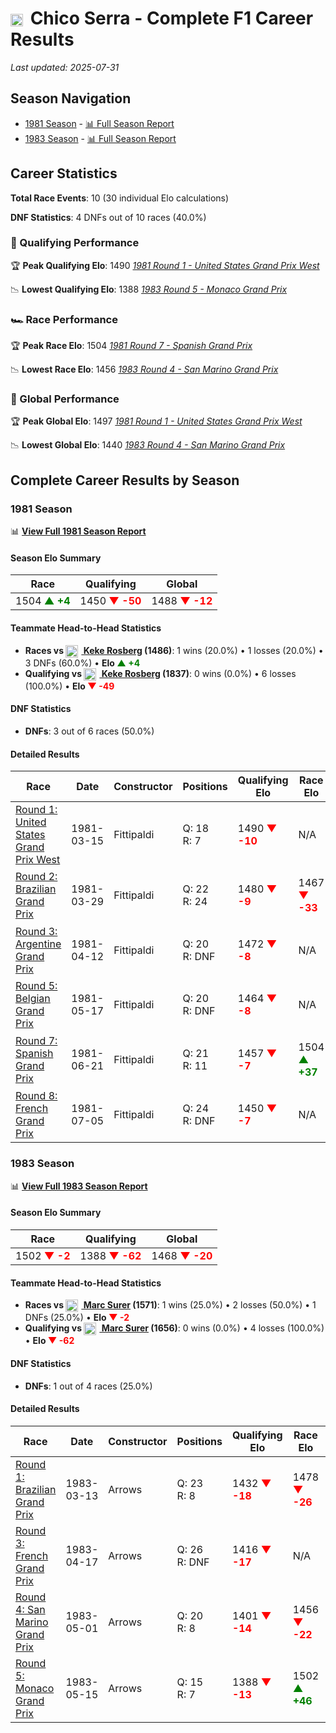 # <img src="https://upload.wikimedia.org/wikipedia/commons/0/05/Flag_of_Brazil.svg" alt="Brazil" width="20" height="auto" style="vertical-align: middle; margin-right: 5px;" onerror="this.outerHTML='🇧🇷'; this.style.marginRight='5px';"/> Chico Serra - Complete F1 Career Results

*Last updated: 2025-07-31*

## Season Navigation

- [1981 Season](#1981-season) - [📊 Full Season Report](../seasons/1981-season-report)
- [1983 Season](#1983-season) - [📊 Full Season Report](../seasons/1983-season-report)

## Career Statistics

**Total Race Events**: 10 (30 individual Elo calculations)

**DNF Statistics**: 4 DNFs out of 10 races (40.0%)

### 🏁 Qualifying Performance

🏆 **Peak Qualifying Elo**: 1490
   *[1981 Round 1 - United States Grand Prix West](../seasons/1981-season-report#round-1-united-states-grand-prix-west)*

📉 **Lowest Qualifying Elo**: 1388
   *[1983 Round 5 - Monaco Grand Prix](../seasons/1983-season-report#round-5-monaco-grand-prix)*

### 🏎️ Race Performance

🏆 **Peak Race Elo**: 1504
   *[1981 Round 7 - Spanish Grand Prix](../seasons/1981-season-report#round-7-spanish-grand-prix)*

📉 **Lowest Race Elo**: 1456
   *[1983 Round 4 - San Marino Grand Prix](../seasons/1983-season-report#round-4-san-marino-grand-prix)*

### 🌟 Global Performance

🏆 **Peak Global Elo**: 1497
   *[1981 Round 1 - United States Grand Prix West](../seasons/1981-season-report#round-1-united-states-grand-prix-west)*

📉 **Lowest Global Elo**: 1440
   *[1983 Round 4 - San Marino Grand Prix](../seasons/1983-season-report#round-4-san-marino-grand-prix)*


## Complete Career Results by Season

### 1981 Season

📊 **[View Full 1981 Season Report](../seasons/1981-season-report)**

#### Season Elo Summary

| Race | Qualifying | Global |
|------|------------|--------|
| 1504 **<span style="color: green;">▲ +4</span>** | 1450 **<span style="color: red;">▼ -50</span>** | 1488 **<span style="color: red;">▼ -12</span>** |

#### Teammate Head-to-Head Statistics

- **Races vs [<img src="https://upload.wikimedia.org/wikipedia/commons/b/bc/Flag_of_Finland.svg" alt="Finland" width="20" height="auto" style="vertical-align: middle; margin-right: 5px;" onerror="this.outerHTML='🇫🇮'; this.style.marginRight='5px';"/> Keke Rosberg](keke-rosberg) (1486)**: 1 wins (20.0%) • 1 losses (20.0%) • 3 DNFs (60.0%) • **Elo **<span style="color: green;">▲ +4</span>****
- **Qualifying vs [<img src="https://upload.wikimedia.org/wikipedia/commons/b/bc/Flag_of_Finland.svg" alt="Finland" width="20" height="auto" style="vertical-align: middle; margin-right: 5px;" onerror="this.outerHTML='🇫🇮'; this.style.marginRight='5px';"/> Keke Rosberg](keke-rosberg) (1837)**: 0 wins (0.0%) • 6 losses (100.0%) • **Elo **<span style="color: red;">▼ -49</span>****


#### DNF Statistics

- **DNFs**: 3 out of 6 races (50.0%)

#### Detailed Results

| Race | Date | Constructor | Positions | Qualifying Elo | Race Elo | Global Elo | Teammate |
|------|------|-------------|-----------|----------------|----------|------------|----------|
| [Round 1: United States Grand Prix West](../seasons/1981-season-report#round-1-united-states-grand-prix-west) | 1981-03-15 | Fittipaldi | Q: 18<br/>R: 7 | 1490 **<span style="color: red;">▼ -10</span>** | N/A | 1497 **<span style="color: red;">▼ -3</span>** | [<img src="https://upload.wikimedia.org/wikipedia/commons/b/bc/Flag_of_Finland.svg" alt="Finland" width="20" height="auto" style="vertical-align: middle; margin-right: 5px;" onerror="this.outerHTML='🇫🇮'; this.style.marginRight='5px';"/> Keke Rosberg](keke-rosberg)<br/>Q: 16<br/>R: DNF |
| [Round 2: Brazilian Grand Prix](../seasons/1981-season-report#round-2-brazilian-grand-prix) | 1981-03-29 | Fittipaldi | Q: 22<br/>R: 24 | 1480 **<span style="color: red;">▼ -9</span>** | 1467 **<span style="color: red;">▼ -33</span>** | 1471 **<span style="color: red;">▼ -26</span>** | [<img src="https://upload.wikimedia.org/wikipedia/commons/b/bc/Flag_of_Finland.svg" alt="Finland" width="20" height="auto" style="vertical-align: middle; margin-right: 5px;" onerror="this.outerHTML='🇫🇮'; this.style.marginRight='5px';"/> Keke Rosberg](keke-rosberg)<br/>Q: 12<br/>R: 9 |
| [Round 3: Argentine Grand Prix](../seasons/1981-season-report#round-3-argentine-grand-prix) | 1981-04-12 | Fittipaldi | Q: 20<br/>R: DNF | 1472 **<span style="color: red;">▼ -8</span>** | N/A | 1469 **<span style="color: red;">▼ -2</span>** | [<img src="https://upload.wikimedia.org/wikipedia/commons/b/bc/Flag_of_Finland.svg" alt="Finland" width="20" height="auto" style="vertical-align: middle; margin-right: 5px;" onerror="this.outerHTML='🇫🇮'; this.style.marginRight='5px';"/> Keke Rosberg](keke-rosberg)<br/>Q: 8<br/>R: DNF |
| [Round 5: Belgian Grand Prix](../seasons/1981-season-report#round-5-belgian-grand-prix) | 1981-05-17 | Fittipaldi | Q: 20<br/>R: DNF | 1464 **<span style="color: red;">▼ -8</span>** | N/A | 1466 **<span style="color: red;">▼ -2</span>** | [<img src="https://upload.wikimedia.org/wikipedia/commons/b/bc/Flag_of_Finland.svg" alt="Finland" width="20" height="auto" style="vertical-align: middle; margin-right: 5px;" onerror="this.outerHTML='🇫🇮'; this.style.marginRight='5px';"/> Keke Rosberg](keke-rosberg)<br/>Q: 11<br/>R: DNF |
| [Round 7: Spanish Grand Prix](../seasons/1981-season-report#round-7-spanish-grand-prix) | 1981-06-21 | Fittipaldi | Q: 21<br/>R: 11 | 1457 **<span style="color: red;">▼ -7</span>** | 1504 **<span style="color: green;">▲ +37</span>** | 1490 **<span style="color: green;">▲ +24</span>** | [<img src="https://upload.wikimedia.org/wikipedia/commons/b/bc/Flag_of_Finland.svg" alt="Finland" width="20" height="auto" style="vertical-align: middle; margin-right: 5px;" onerror="this.outerHTML='🇫🇮'; this.style.marginRight='5px';"/> Keke Rosberg](keke-rosberg)<br/>Q: 15<br/>R: 12 |
| [Round 8: French Grand Prix](../seasons/1981-season-report#round-8-french-grand-prix) | 1981-07-05 | Fittipaldi | Q: 24<br/>R: DNF | 1450 **<span style="color: red;">▼ -7</span>** | N/A | 1488 **<span style="color: red;">▼ -2</span>** | [<img src="https://upload.wikimedia.org/wikipedia/commons/b/bc/Flag_of_Finland.svg" alt="Finland" width="20" height="auto" style="vertical-align: middle; margin-right: 5px;" onerror="this.outerHTML='🇫🇮'; this.style.marginRight='5px';"/> Keke Rosberg](keke-rosberg)<br/>Q: 17<br/>R: DNF |

### 1983 Season

📊 **[View Full 1983 Season Report](../seasons/1983-season-report)**

#### Season Elo Summary

| Race | Qualifying | Global |
|------|------------|--------|
| 1502 **<span style="color: red;">▼ -2</span>** | 1388 **<span style="color: red;">▼ -62</span>** | 1468 **<span style="color: red;">▼ -20</span>** |

#### Teammate Head-to-Head Statistics

- **Races vs [<img src="https://upload.wikimedia.org/wikipedia/commons/f/f3/Flag_of_Switzerland.svg" alt="Switzerland" width="20" height="auto" style="vertical-align: middle; margin-right: 5px;" onerror="this.outerHTML='🇨🇭'; this.style.marginRight='5px';"/> Marc Surer](marc-surer) (1571)**: 1 wins (25.0%) • 2 losses (50.0%) • 1 DNFs (25.0%) • **Elo **<span style="color: red;">▼ -2</span>****
- **Qualifying vs [<img src="https://upload.wikimedia.org/wikipedia/commons/f/f3/Flag_of_Switzerland.svg" alt="Switzerland" width="20" height="auto" style="vertical-align: middle; margin-right: 5px;" onerror="this.outerHTML='🇨🇭'; this.style.marginRight='5px';"/> Marc Surer](marc-surer) (1656)**: 0 wins (0.0%) • 4 losses (100.0%) • **Elo **<span style="color: red;">▼ -62</span>****


#### DNF Statistics

- **DNFs**: 1 out of 4 races (25.0%)

#### Detailed Results

| Race | Date | Constructor | Positions | Qualifying Elo | Race Elo | Global Elo | Teammate |
|------|------|-------------|-----------|----------------|----------|------------|----------|
| [Round 1: Brazilian Grand Prix](../seasons/1983-season-report#round-1-brazilian-grand-prix) | 1983-03-13 | Arrows | Q: 23<br/>R: 8 | 1432 **<span style="color: red;">▼ -18</span>** | 1478 **<span style="color: red;">▼ -26</span>** | 1464 **<span style="color: red;">▼ -24</span>** | [<img src="https://upload.wikimedia.org/wikipedia/commons/f/f3/Flag_of_Switzerland.svg" alt="Switzerland" width="20" height="auto" style="vertical-align: middle; margin-right: 5px;" onerror="this.outerHTML='🇨🇭'; this.style.marginRight='5px';"/> Marc Surer](marc-surer)<br/>Q: 20<br/>R: 5 |
| [Round 3: French Grand Prix](../seasons/1983-season-report#round-3-french-grand-prix) | 1983-04-17 | Arrows | Q: 26<br/>R: DNF | 1416 **<span style="color: red;">▼ -17</span>** | N/A | 1459 **<span style="color: red;">▼ -5</span>** | [<img src="https://upload.wikimedia.org/wikipedia/commons/f/f3/Flag_of_Switzerland.svg" alt="Switzerland" width="20" height="auto" style="vertical-align: middle; margin-right: 5px;" onerror="this.outerHTML='🇨🇭'; this.style.marginRight='5px';"/> Marc Surer](marc-surer)<br/>Q: 21<br/>R: 10 |
| [Round 4: San Marino Grand Prix](../seasons/1983-season-report#round-4-san-marino-grand-prix) | 1983-05-01 | Arrows | Q: 20<br/>R: 8 | 1401 **<span style="color: red;">▼ -14</span>** | 1456 **<span style="color: red;">▼ -22</span>** | 1440 **<span style="color: red;">▼ -20</span>** | [<img src="https://upload.wikimedia.org/wikipedia/commons/f/f3/Flag_of_Switzerland.svg" alt="Switzerland" width="20" height="auto" style="vertical-align: middle; margin-right: 5px;" onerror="this.outerHTML='🇨🇭'; this.style.marginRight='5px';"/> Marc Surer](marc-surer)<br/>Q: 12<br/>R: 6 |
| [Round 5: Monaco Grand Prix](../seasons/1983-season-report#round-5-monaco-grand-prix) | 1983-05-15 | Arrows | Q: 15<br/>R: 7 | 1388 **<span style="color: red;">▼ -13</span>** | 1502 **<span style="color: green;">▲ +46</span>** | 1468 **<span style="color: green;">▲ +28</span>** | [<img src="https://upload.wikimedia.org/wikipedia/commons/f/f3/Flag_of_Switzerland.svg" alt="Switzerland" width="20" height="auto" style="vertical-align: middle; margin-right: 5px;" onerror="this.outerHTML='🇨🇭'; this.style.marginRight='5px';"/> Marc Surer](marc-surer)<br/>Q: 12<br/>R: 10 |

